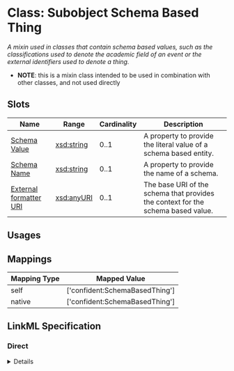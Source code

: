 # Class: Subobject Schema Based Thing
_A mixin used in classes that contain schema based values, such as the classifications used to denote the academic field of an event or the external identifiers used to denote a thing._




* __NOTE__: this is a mixin class intended to be used in combination with other classes, and not used directly



<!-- no inheritance hierarchy -->


## Slots

| Name | Range | Cardinality | Description  | 
| ---  | --- | --- | --- | 
| [Schema Value](schema_value.md) | [xsd:string](http://www.w3.org/2001/XMLSchema#string) | 0..1 | A property to provide the literal value of a schema based entity.  | 
| [Schema Name](schema_name.md) | [xsd:string](http://www.w3.org/2001/XMLSchema#string) | 0..1 | A property to provide the name of a schema.  | 
| [External formatter URI](schema_base_uri.md) | [xsd:anyURI](http://www.w3.org/2001/XMLSchema#anyURI) | 0..1 | The base URI of the schema that provides the context for the schema based value.  | 


## Usages












## Mappings

| Mapping Type | Mapped Value |
| ---  | ---  |
| self | ['confident:SchemaBasedThing'] |
| native | ['confident:SchemaBasedThing'] |


## LinkML Specification

<!-- TODO: investigate https://stackoverflow.com/questions/37606292/how-to-create-tabbed-code-blocks-in-mkdocs-or-sphinx -->

### Direct

<details>
```yaml
name: SchemaBasedThing
description: A mixin used in classes that contain schema based values, such as the
  classifications used to denote the academic field of an event or the external identifiers
  used to denote a thing.
title: Subobject Schema Based Thing
from_schema: https://raw.githubusercontent.com/TIBHannover/ConfIDent_schema/main/src/linkml/ConfIDent_schema.yaml
mixin: true
slots:
- schema_value
- schema_name
- schema_base_uri

```
</details>

### Induced

<details>
```yaml
name: SchemaBasedThing
description: A mixin used in classes that contain schema based values, such as the
  classifications used to denote the academic field of an event or the external identifiers
  used to denote a thing.
title: Subobject Schema Based Thing
from_schema: https://raw.githubusercontent.com/TIBHannover/ConfIDent_schema/main/src/linkml/ConfIDent_schema.yaml
mixin: true
attributes:
  schema_value:
    name: schema_value
    description: A property to provide the literal value of a schema based entity.
    title: Schema Value
    from_schema: https://raw.githubusercontent.com/TIBHannover/ConfIDent_schema/main/src/linkml/ConfIDent_schema.yaml
    alias: schema_value
    owner: SchemaBasedThing
    range: string
  schema_name:
    name: schema_name
    description: A property to provide the name of a schema.
    title: Schema Name
    from_schema: https://raw.githubusercontent.com/TIBHannover/ConfIDent_schema/main/src/linkml/ConfIDent_schema.yaml
    alias: schema_name
    owner: SchemaBasedThing
    range: string
  schema_base_uri:
    name: schema_base_uri
    description: The base URI of the schema that provides the context for the schema
      based value.
    title: External formatter URI
    from_schema: https://raw.githubusercontent.com/TIBHannover/ConfIDent_schema/main/src/linkml/ConfIDent_schema.yaml
    alias: schema_base_uri
    owner: SchemaBasedThing
    range: uriorcurie

```
</details>
